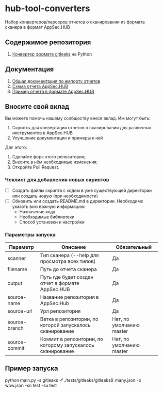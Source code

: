 # hub-tool-converters

Набор конвертеров/парсеров отчетов о сканировании из формата сканера в формат AppSec.HUB

## Содержимое репозитория

1. [Конвертер формата gitleaks](gitleaks/src/gitleaks_converter.py) на Python

## Документация

1. [Общая документация по импорту отчетов](https://docs.appsec-hub.ru/2024.1/ug/security%20issues/?h=импор#_3)
2. [Схема отчета AppSec.HUB](https://docs.appsec-hub.ru/2024.1/gi/appendix%202/)
3. [Пример отчета в формате AppSec.HUB](https://docs.appsec-hub.ru/2024.1/gi/appendix%202/#_1)

## Вносите свой вклад

Вы можете помочь нашему сообществу внеся вклад. Им могут быть:

1. Скрипты для конвертации отчетов о сканировании для различных инструментов в AppSec.HUB
2. Улучшение документации и примеры к ней

Для этого:
1. Сделайте форк этого репозитория;
2. Внесите в нём необходимые изменения;
3. Откройте Pull Request.


### Чеклист для добавления новых скриптов

- [ ] Создать файлы скрипта с кодом в уже существующей директории или создать новую (при необходимости)
- [ ] Обновить или создать README.md в директории. Необходимо указать всю важную информацию:
    - Назначение кода
    - Необходимые библиотеки
    - Способ установки и настройки


### Параметры запуска


| Параметр      | Описание                                                   | Обязательный             |
|---------------|------------------------------------------------------------|--------------------------|
| scanner       | Тип сканера (--help для просмотра всех типов)              | Да                       |
| filename      | Путь до отчета сканера                                     | Да                       |
| output        | Путь где будет создан отчет в формате AppSec.HUB           | Да                       |
| source-name   | Название репозитория в AppSec.Hub                          | Да                       |
| source-url    | Урл репозитория                                            | Да                       |
| source-branch | Ветка в репозитории, по которой запускалось сканирование   | Нет, по умолчанию master |
| source-commit | Коммит в репозитории, по которому запускалось сканирование | Нет, по умолчанию master |


## Пример запуска

python main.py -s gitleaks -f ./tests/gitleaks/gitleaks8_many.json -o wow.json -sn test -su test
